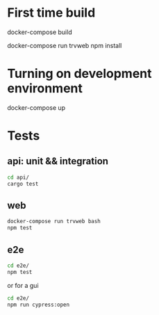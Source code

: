 # First time build
docker-compose build

docker-compose run trvweb npm install

# Turning on development environment
docker-compose up

# Tests
## api: unit && integration
```bash
cd api/
cargo test
```

## web
```bash
docker-compose run trvweb bash
npm test
```

## e2e
```bash
cd e2e/
npm test
```
or for a gui
```bash
cd e2e/
npm run cypress:open
```